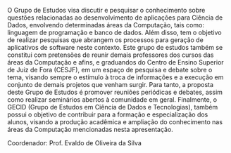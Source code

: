 	
   O Grupo de Estudos visa discutir e pesquisar o conhecimento sobre questões relacionadas ao desenvolvimento de aplicações 
para Ciência de Dados, envolvendo determinadas áreas da Computação, tais como: linguagem de programação e banco de dados. Além disso, 
tem o objetivo de realizar pesquisas que abrangem os processos para geração de aplicativos de software neste contexto. Este grupo de
estudos também se constitui com pretensões de reunir demais professores dos cursos das áreas da Computação e afins, e graduandos do
Centro de Ensino Superior de Juiz de Fora (CESJF), em um espaço de pesquisa e debate sobre o tema, visando sempre o estímulo à troca
de informações e a execução em conjunto de demais projetos que venham surgir. Para tanto, a proposta deste Grupo de Estudos é promover
reuniões periódicas e debates, assim como realizar seminários abertos à comunidade em geral. Finalmente, o GECID (Grupo de Estudos em
Ciência de Dados e Tecnologias), também possui o objetivo de contribuir para a formação e especialização dos alunos, visando a produção
acadêmica e ampliação do conhecimento nas áreas da Computação mencionadas nesta apresentação. 
	
   Coordenador: Prof. Evaldo de Oliveira da Silva
